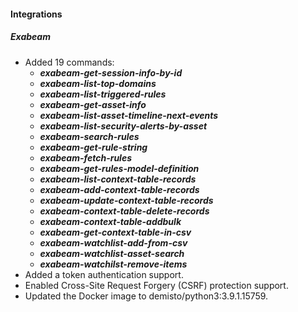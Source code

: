 
#### Integrations
##### Exabeam
- Added 19 commands:
    - ***exabeam-get-session-info-by-id***
    - ***exabeam-list-top-domains***
    - ***exabeam-list-triggered-rules***
    - ***exabeam-get-asset-info***
    - ***exabeam-list-asset-timeline-next-events***
    - ***exabeam-list-security-alerts-by-asset***
    - ***exabeam-search-rules***
    - ***exabeam-get-rule-string***
    - ***exabeam-fetch-rules***
    - ***exabeam-get-rules-model-definition***
    - ***exabeam-list-context-table-records***
    - ***exabeam-add-context-table-records***
    - ***exabeam-update-context-table-records***
    - ***exabeam-context-table-delete-records***
    - ***exabeam-context-table-addbulk***
    - ***exabeam-get-context-table-in-csv***
    - ***exabeam-watchlist-add-from-csv***
    - ***exabeam-watchlist-asset-search***
    - ***exabeam-watchilst-remove-items***
- Added a token authentication support.
- Enabled Cross-Site Request Forgery (CSRF) protection support.
- Updated the Docker image to demisto/python3:3.9.1.15759.
